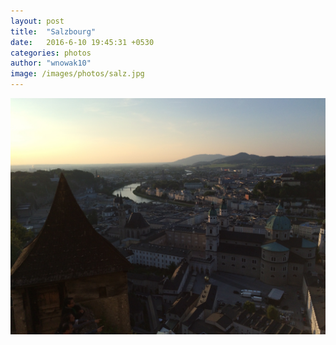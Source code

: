 ```yaml
---
layout: post
title:  "Salzbourg"
date:   2016-6-10 19:45:31 +0530
categories: photos
author: "wnowak10"
image: /images/photos/salz.jpg
---
```




<a>
	<img src="/images/photos/salz.jpg" alt="Drawing" style="width: 960; height: 720"/>
</a>